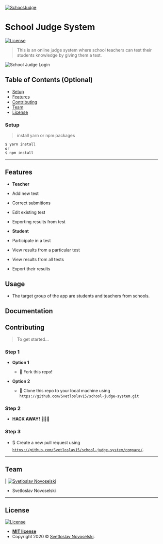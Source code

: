 <a href="https://github.com/Svetloslav15/school-judge-system"><img src="https://i.imgur.com/JtHwwum.png" title="SchoolJudge" alt="SchoolJudge"></a>

# School Judge System
[![License](http://img.shields.io/:license-mit-blue.svg?style=flat-square)](http://badges.mit-license.org)
> This is an online judge system where school teachers can test their students knowledge by giving them a test.

![School Judge Login](https://i.imgur.com/Ndojb76.png)

## Table of Contents (Optional)

- [Setup](#Setup)
- [Features](#features)
- [Contributing](#contributing)
- [Team](#team)
- [License](#license)

### Setup

> install yarn or npm packages

```shell
$ yarn install
or
$ npm install
```
---

## Features
- **Teacher**
- Add new test
- Correct submitions
- Edit existing test
- Exporting results from test

- **Student**
- Participate in a test
- View results from a particular test
- View results from all tests
- Export their results

## Usage
- The target group of the app are students and teachers from schools.
## Documentation

## Contributing

> To get started...

### Step 1

- **Option 1**
    - 🍴 Fork this repo!

- **Option 2**
    - 👯 Clone this repo to your local machine using `https://github.com/Svetloslav15/school-judge-system.git`

### Step 2

- **HACK AWAY!** 🔨🔨🔨

### Step 3

- 🔃 Create a new pull request using <a href="https://github.com/Svetloslav15/school-judge-system/compare/" target="_blank">`https://github.com/Svetloslav15/school-judge-system/compare/`</a>.

---

## Team

| [![Svetloslav Novoselski](https://i.imgur.com/U4Ccsq7.png)](https://i.imgur.com/U4Ccsq7.png)
- Svetloslav Novoselski

---

## License

[![License](http://img.shields.io/:license-mit-blue.svg?style=flat-square)](http://badges.mit-license.org)

- **[MIT license](http://opensource.org/licenses/mit-license.php)**
- Copyright 2020 © <a href="https://novoselski.net/" target="_blank">Svetloslav Novoselski</a>.
